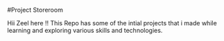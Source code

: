 #Project Storeroom

Hii Zeel here !!
This Repo has some of the intial projects that i made while learning and exploring various skills and technologies.
